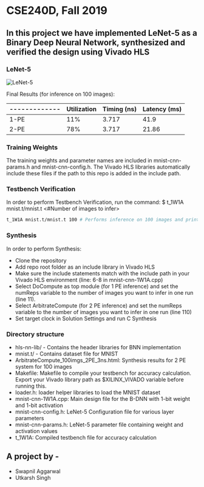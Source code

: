 # CSE240D, Fall 2019


## In this project we have implemented LeNet-5 as a Binary Deep Neural Network, synthesized and verified the design using Vivado HLS

### LeNet-5
![LeNet-5](https://cdn-images-1.medium.com/max/800/1*lvvWF48t7cyRWqct13eU0w.jpeg)

Final Results (for inference on 100 images):

| ------------- | Utilization      | Timing (ns)     | Latency (ms) |
| ------------- | ---------------- | --------------- | ------------ |
| 1-PE          |  11%             | 3.717           | 41.9         | 
| 2-PE          |  78%             | 3.717           | 21.86        |


### Training Weights
The training weights and parameter names are included in mnist-cnn-params.h and mnist-cnn-config.h. The Vivado HLS libraries automatically include these files if the path to this repo is added in the include path.

### Testbench Verification

In order to perform Testbench Verification, run the command: $ t_1W1A mnist.t/mnist.t <#Number of images to infer>
```bash
t_1W1A mnist.t/mnist.t 100 # Performs inference on 100 images and prints accuracy. mnist.t is the dataset file.
```

### Synthesis
In order to perform Synthesis:
  - Clone the repository
  - Add repo root folder as an include library in Vivado HLS
  - Make sure the include statements match with the include path in your Vivado HLS environment (line: 6-8 in mnist-cnn-1W1A.cpp)
  - Select DoCompute as top module (for 1 PE inference) and set the numReps variable to the number of images you want to infer in one run (line 11).
  - Select ArbitrateCompute (for 2 PE inference) and set the numReps variable to the number of images you want to infer in one run (line 110)
  - Set target clock in Solution Settings and run C Synthesis

### Directory structure

- hls-nn-lib/ - Contains the header libraries for BNN implementation
- mnist.t/ - Contains dataset file for MNIST
- ArbitrateCompute_100imgs_2PE_3ns.html: Synthesis results for 2 PE system for 100 images
- Makefile: Makefile to compile your testbench for accuracy calculation. Export your Vivado library path as $XILINX_VIVADO variable before running this.
- loader.h: loader helper libraries to load the MNIST dataset
- mnist-cnn-1W1A.cpp: Main design file for the B-DNN with 1-bit weight and 1-bit activation
- mnist-cnn-config.h: LeNet-5 Configuration file for various layer parameters
- mnist-cnn-params.h: LeNet-5 parameter file containing weight and activation values  
- t_1W1A: Compiled testbench file for accuracy calculation

## A project by - 

- Swapnil Aggarwal
- Utkarsh Singh
